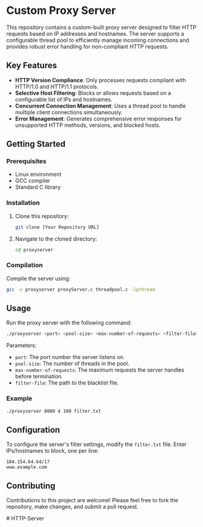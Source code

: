 
# Custom Proxy Server

This repository contains a custom-built proxy server designed to filter HTTP requests based on IP addresses and hostnames. The server supports a configurable thread pool to efficiently manage incoming connections and provides robust error handling for non-compliant HTTP requests.

## Key Features

- **HTTP Version Compliance**: Only processes requests compliant with HTTP/1.0 and HTTP/1.1 protocols.
- **Selective Host Filtering**: Blocks or allows requests based on a configurable list of IPs and hostnames.
- **Concurrent Connection Management**: Uses a thread pool to handle multiple client connections simultaneously.
- **Error Management**: Generates comprehensive error responses for unsupported HTTP methods, versions, and blocked hosts.

## Getting Started

### Prerequisites

- Linux environment
- GCC compiler
- Standard C library

### Installation

1. Clone this repository:
   ```bash
   git clone [Your Repository URL]
   ```
2. Navigate to the cloned directory:
   ```bash
   cd proxyserver
   ```

### Compilation

Compile the server using:
```bash
gcc -o proxyserver proxyServer.c threadpool.c -lpthread
```

## Usage

Run the proxy server with the following command:
```bash
./proxyserver <port> <pool-size> <max-number-of-requests> <filter-file>
```
Parameters:
- `port`: The port number the server listens on.
- `pool-size`: The number of threads in the pool.
- `max-number-of-requests`: The maximum requests the server handles before termination.
- `filter-file`: The path to the blacklist file.

### Example
```bash
./proxyserver 8080 4 100 filter.txt
```

## Configuration

To configure the server's filter settings, modify the `filter.txt` file. Enter IPs/hostnames to block, one per line:
```
104.154.64.64/17
www.example.com
```

## Contributing

Contributions to this project are welcome! Please feel free to fork the repository, make changes, and submit a pull request.

#   H T T P - S e r v e r  
 